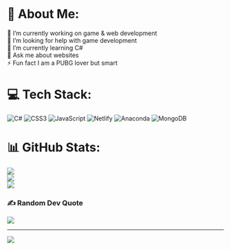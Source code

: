 # 💫 About Me:
🔭 I’m currently working on game & web development<br>🤝 I’m looking for help with game development<br>🌱 I’m currently learning C#<br>💬 Ask me about websites<br>⚡ Fun fact I am a PUBG lover but smart


# 💻 Tech Stack:
![C#](https://img.shields.io/badge/c%23-%23239120.svg?style=for-the-badge&logo=c-sharp&logoColor=white) ![CSS3](https://img.shields.io/badge/css3-%231572B6.svg?style=for-the-badge&logo=css3&logoColor=white) ![JavaScript](https://img.shields.io/badge/javascript-%23323330.svg?style=for-the-badge&logo=javascript&logoColor=%23F7DF1E) ![Netlify](https://img.shields.io/badge/netlify-%23000000.svg?style=for-the-badge&logo=netlify&logoColor=#00C7B7) ![Anaconda](https://img.shields.io/badge/Anaconda-%2344A833.svg?style=for-the-badge&logo=anaconda&logoColor=white) ![MongoDB](https://img.shields.io/badge/MongoDB-%234ea94b.svg?style=for-the-badge&logo=mongodb&logoColor=white)
# 📊 GitHub Stats:
![](https://github-readme-stats.vercel.app/api?username=P-DAHIYA&theme=merko&hide_border=false&include_all_commits=false&count_private=false)<br/>
![](https://github-readme-streak-stats.herokuapp.com/?user=P-DAHIYA&theme=merko&hide_border=false)<br/>
![](https://github-readme-stats.vercel.app/api/top-langs/?username=P-DAHIYA&theme=merko&hide_border=false&include_all_commits=false&count_private=false&layout=compact)

### ✍️ Random Dev Quote
![](https://quotes-github-readme.vercel.app/api?type=horizontal&theme=radical)

---
[![](https://visitcount.itsvg.in/api?id=P-DAHIYA&icon=0&color=0)](https://visitcount.itsvg.in)

<!-- Proudly created with GPRM ( https://gprm.itsvg.in ) -->
